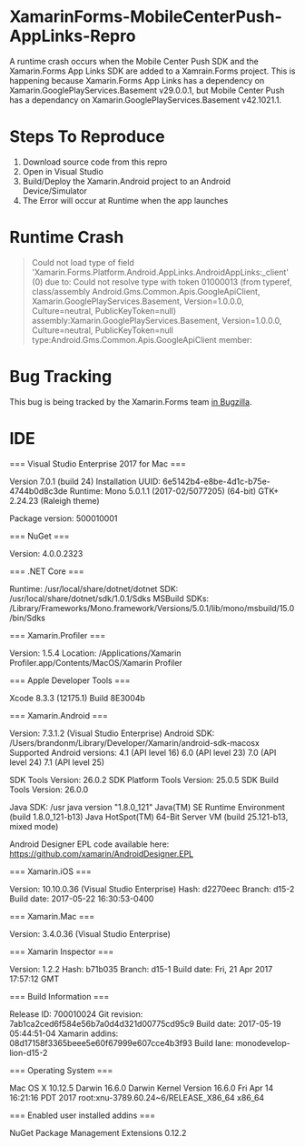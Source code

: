 # XamarinForms-MobileCenterPush-AppLinks-Repro
A runtime crash occurs when the Mobile Center Push SDK and the Xamarin.Forms App Links SDK are added to a Xamrain.Forms project. This is happening because Xamarin.Forms App Links has a dependency on Xamarin.GooglePlayServices.Basement v29.0.0.1, but Mobile Center Push has a dependancy on Xamarin.GooglePlayServices.Basement v42.1021.1.

# Steps To Reproduce
 1. Download source code from this repro
 2. Open in Visual Studio
 3. Build/Deploy the Xamarin.Android project to an Android Device/Simulator
 4. The Error will occur at Runtime when the app launches

# Runtime Crash
>Could not load type of field 'Xamarin.Forms.Platform.Android.AppLinks.AndroidAppLinks:_client' (0) due to: Could not resolve type with token 01000013 (from typeref, class/assembly Android.Gms.Common.Apis.GoogleApiClient, Xamarin.GooglePlayServices.Basement, Version=1.0.0.0, Culture=neutral, PublicKeyToken=null) assembly:Xamarin.GooglePlayServices.Basement, Version=1.0.0.0, Culture=neutral, PublicKeyToken=null type:Android.Gms.Common.Apis.GoogleApiClient member:<none>

# Bug Tracking
This bug is being tracked by the Xamarin.Forms team [in Bugzilla](https://bugzilla.xamarin.com/show_bug.cgi?id=54383).

# IDE
=== Visual Studio Enterprise 2017 for Mac ===

Version 7.0.1 (build 24)
Installation UUID: 6e5142b4-e8be-4d1c-b75e-4744b0d8c3de
Runtime:
 Mono 5.0.1.1 (2017-02/5077205) (64-bit)
 GTK+ 2.24.23 (Raleigh theme)

 Package version: 500010001

=== NuGet ===

Version: 4.0.0.2323

=== .NET Core ===

Runtime: /usr/local/share/dotnet/dotnet
SDK: /usr/local/share/dotnet/sdk/1.0.1/Sdks
MSBuild SDKs: /Library/Frameworks/Mono.framework/Versions/5.0.1/lib/mono/msbuild/15.0/bin/Sdks

=== Xamarin.Profiler ===

Version: 1.5.4
Location: /Applications/Xamarin Profiler.app/Contents/MacOS/Xamarin Profiler

=== Apple Developer Tools ===

Xcode 8.3.3 (12175.1)
Build 8E3004b

=== Xamarin.Android ===

Version: 7.3.1.2 (Visual Studio Enterprise)
Android SDK: /Users/brandonm/Library/Developer/Xamarin/android-sdk-macosx
	Supported Android versions:
		4.1 (API level 16)
		6.0 (API level 23)
		7.0 (API level 24)
		7.1 (API level 25)

SDK Tools Version: 26.0.2
SDK Platform Tools Version: 25.0.5
SDK Build Tools Version: 26.0.0

Java SDK: /usr
java version "1.8.0_121"
Java(TM) SE Runtime Environment (build 1.8.0_121-b13)
Java HotSpot(TM) 64-Bit Server VM (build 25.121-b13, mixed mode)

Android Designer EPL code available here:
https://github.com/xamarin/AndroidDesigner.EPL

=== Xamarin.iOS ===

Version: 10.10.0.36 (Visual Studio Enterprise)
Hash: d2270eec
Branch: d15-2
Build date: 2017-05-22 16:30:53-0400

=== Xamarin.Mac ===

Version: 3.4.0.36 (Visual Studio Enterprise)

=== Xamarin Inspector ===

Version: 1.2.2
Hash: b71b035
Branch: d15-1
Build date: Fri, 21 Apr 2017 17:57:12 GMT

=== Build Information ===

Release ID: 700010024
Git revision: 7ab1ca2ced6f584e56b7a0d4d321d00775cd95c9
Build date: 2017-05-19 05:44:51-04
Xamarin addins: 08d17158f3365beee5e60f67999e607cce4b3f93
Build lane: monodevelop-lion-d15-2

=== Operating System ===

Mac OS X 10.12.5
Darwin 16.6.0 Darwin Kernel Version 16.6.0
    Fri Apr 14 16:21:16 PDT 2017
    root:xnu-3789.60.24~6/RELEASE_X86_64 x86_64

=== Enabled user installed addins ===

NuGet Package Management Extensions 0.12.2

